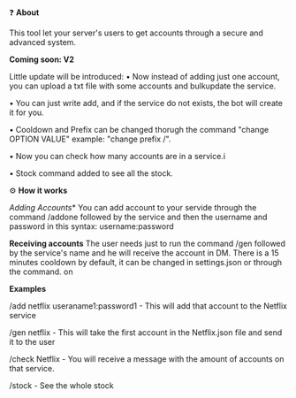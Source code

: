 ❓ **About**

This tool let your server's users to get accounts through a secure and advanced system.

**Coming soon: V2**

Little update will be introduced:
 • Now instead of adding just one account, you can upload a txt file with some accounts and bulkupdate the service.

 • You can just write add, and if the service do not exists, the bot will create it for you.
 
 • Cooldown and Prefix can be changed thorugh the command "change OPTION VALUE" example: "change prefix /".
 
 • Now you can check how many accounts are in a service.i
 
 • Stock command added to see all the stock.

⚙️ **How it works**

*Adding Accounts**
You can add account to your servide through the command /addone followed by the service and then the username and password in this syntax: username:password

**Receiving accounts**
The user needs just to run the command /gen followed by the service's name and he will receive the account in DM.
There is a 15 minutes cooldown by default, it can be changed in settings.json or through the command. on

**Examples**

/add netflix useraname1:password1 - This will add that account to the Netflix service

/gen netflix - This will take the first account in the Netflix.json file and send it to the user 

/check Netflix - You will receive a message with the amount of accounts on that service.

/stock - See the whole stock
